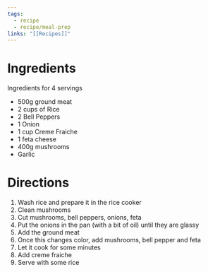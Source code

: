 ```yaml
---
tags:
  - recipe
  - recipe/meal-prep
links: "[[Recipes]]"
---
```

# Ingredients

Ingredients for 4 servings
- 500g ground meat
- 2 cups of Rice
- 2 Bell Peppers
- 1 Onion
- 1 cup Creme Fraiche
- 1 feta cheese
- 400g mushrooms
- Garlic

# Directions

1. Wash rice and prepare it in the rice cooker
2. Clean mushrooms
3. Cut mushrooms, bell peppers, onions, feta 
4. Put the onions in the pan (with a bit of oil) until they are glassy
5. Add the ground meat
6. Once this changes color, add mushrooms, bell pepper and feta
7. Let it cook for some minutes
8. Add creme fraiche
9. Serve with some rice
